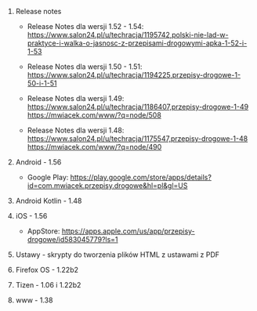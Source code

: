 1. Release notes

    * Release Notes dla wersji 1.52 - 1.54: https://www.salon24.pl/u/techracja/1195742,polski-nie-lad-w-praktyce-i-walka-o-jasnosc-z-przepisami-drogowymi-apka-1-52-i-1-53

    * Release Notes dla wersji 1.50 - 1.51: https://www.salon24.pl/u/techracja/1194225,przepisy-drogowe-1-50-i-1-51

    * Release Notes dla wersji 1.49: https://www.salon24.pl/u/techracja/1186407,przepisy-drogowe-1-49 https://mwiacek.com/www/?q=node/508

    * Release Notes dla wersji 1.48: https://www.salon24.pl/u/techracja/1175547,przepisy-drogowe-1-48 https://mwiacek.com/www/?q=node/490

2. Android - 1.56

    * Google Play: https://play.google.com/store/apps/details?id=com.mwiacek.przepisy.drogowe&hl=pl&gl=US

3. Android Kotlin - 1.48

4. iOS - 1.56

    * AppStore: https://apps.apple.com/us/app/przepisy-drogowe/id583045779?ls=1

5. Ustawy - skrypty do tworzenia plików HTML z ustawami z PDF

6. Firefox OS - 1.22b2

7. Tizen - 1.06 i 1.22b2

8. www - 1.38
